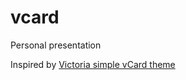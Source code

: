 vcard
=====

Personal presentation

Inspired by [Victoria simple vCard theme](http://www.blacktie.co/2013/10/victoria-simple-vcard/)